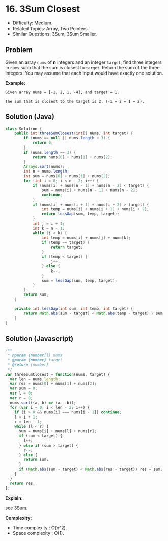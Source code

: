 # 16. 3Sum Closest

- Difficulty: Medium.
- Related Topics: Array, Two Pointers.
- Similar Questions: 3Sum, 3Sum Smaller.

## Problem

Given an array ```nums``` of **n** integers and an integer ```target```, find three integers in ```nums``` such that the sum is closest to ```target```. Return the sum of the three integers. You may assume that each input would have exactly one solution.

**Example:**

```
Given array nums = [-1, 2, 1, -4], and target = 1.

The sum that is closest to the target is 2. (-1 + 2 + 1 = 2).
```

## Solution (Java)
```java
class Solution {
    public int threeSumClosest(int[] nums, int target) {
        if (nums == null || nums.length < 3) {
            return 0;
        }
        if (nums.length == 3) {
            return nums[0] + nums[1] + nums[2];
        }
        Arrays.sort(nums);
        int n = nums.length;
        int sum = nums[0] + nums[1] + nums[2];
        for (int i = 0; i < n - 2; i++) {
            if (nums[i] + nums[n - 1] + nums[n - 2] < target) {
                sum = nums[i] + nums[n - 1] + nums[n - 2];
                continue;
            }
            if (nums[i] + nums[i + 1] + nums[i + 2] > target) {
                int temp = nums[i] + nums[i + 1] + nums[i + 2];
                return lessGap(sum, temp, target);
            }
            int j = i + 1;
            int k = n - 1;
            while (j < k) {
                int temp = nums[i] + nums[j] + nums[k];
                if (temp == target) {
                    return target;
                }
                if (temp < target) {
                    j++;
                } else {
                    k--;
                }
                sum = lessGap(sum, temp, target);
            }
        }
        return sum;
    }

    private int lessGap(int sum, int temp, int target) {
        return Math.abs(sum - target) < Math.abs(temp - target) ? sum : temp;
    }
}
```

## Solution (Javascript)

```javascript
/**
 * @param {number[]} nums
 * @param {number} target
 * @return {number}
 */
var threeSumClosest = function(nums, target) {
  var len = nums.length;
  var res = nums[0] + nums[1] + nums[2];
  var sum = 0;
  var l = 0;
  var r = 0;
  nums.sort((a, b) => (a - b));
  for (var i = 0; i < len - 2; i++) {
    if (i > 0 && nums[i] === nums[i - 1]) continue;
    l = i + 1;
    r = len - 1;
    while (l < r) {
      sum = nums[i] + nums[l] + nums[r];
      if (sum < target) {
        l++;
      } else if (sum > target) {
        r--;
      } else {
        return sum;
      }
      if (Math.abs(sum - target) < Math.abs(res - target)) res = sum;
    }
  }
  return res;
};
```

**Explain:**

see [3Sum](./3sum.html).

**Complexity:**

* Time complexity : O(n^2).
* Space complexity : O(1).
